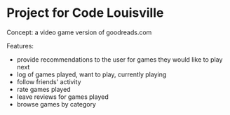 # Project for Code Louisville

Concept: a video game version of goodreads.com

Features:
- provide recommendations to the user for games they would like to play next
- log of games played, want to play, currently playing
- follow friends' activity
- rate games played
- leave reviews for games played
- browse games by category
